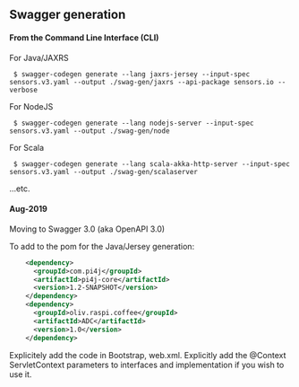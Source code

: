 ## Swagger generation

#### From the Command Line Interface (CLI)
For Java/JAXRS
```
 $ swagger-codegen generate --lang jaxrs-jersey --input-spec sensors.v3.yaml --output ./swag-gen/jaxrs --api-package sensors.io --verbose
```
For NodeJS
```
 $ swagger-codegen generate --lang nodejs-server --input-spec sensors.v3.yaml --output ./swag-gen/node
```
For Scala
```
 $ swagger-codegen generate --lang scala-akka-http-server --input-spec sensors.v3.yaml --output ./swag-gen/scalaserver
```
...etc.
 
#### Aug-2019
Moving to Swagger 3.0 (aka OpenAPI 3.0)

To add to the pom for the Java/Jersey generation:
```xml
    <dependency>
      <groupId>com.pi4j</groupId>
      <artifactId>pi4j-core</artifactId>
      <version>1.2-SNAPSHOT</version>
    </dependency>
    <dependency>
      <groupId>oliv.raspi.coffee</groupId>
      <artifactId>ADC</artifactId>
      <version>1.0</version>
    </dependency>
```

Explicitely add the code in Bootstrap, web.xml.
Explicitly add the @Context ServletContext parameters to interfaces and implementation if you wish to use it.
